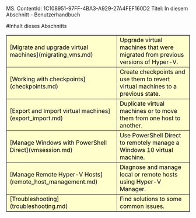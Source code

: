 MS. ContentId: 1C108951-97FF-4BA3-A929-27A4FEF160D2
Titel: In diesem Abschnitt - Benutzerhandbuch

#Inhalt dieses Abschnitts

<table border="1" style="background-color:FFFFCC;border-collapse:collapse;border:1px solid FFCC00;color:000000;width:100%" cellpadding="15" cellspacing="3">
  <tr>
    <td caps_internal_Id="8b76a0e7-7892-401d-99aa-276c8fb77e8c">
[Migrate and upgrade virtual machines](migrating_vms.md) </td>
    <td caps_internal_Id="d943603b-431c-4bfd-8a84-aca02e8856f1">Upgrade virtual machines that were migrated from previous versions of Hyper-V.</td>
  </tr>
  <tr>
    <td caps_internal_Id="784dff0e-1a1b-4a3e-bd5c-df333ce2ffd4">
[Working with checkpoints](checkpoints.md) </td>
    <td caps_internal_Id="7c9e9384-cb91-4ff8-b841-abc8626404bf">Create checkpoints and use them to revert virtual machines to a previous state.</td>
  </tr>
  <tr>
    <td caps_internal_Id="0d0d6f8e-08d0-4129-bde5-c141486fd230">
[Export and Import virtual machines](export_import.md) </td>
    <td caps_internal_Id="5591318b-f4a0-429b-b09a-d018ca7d7da7">Duplicate virtual machines or to move them from one host to another. </td>
  </tr>
  <tr>
    <td caps_internal_Id="f7a3259b-5456-4510-8ecb-c761d3c56aea">
[Manage Windows with PowerShell Direct](vmsession.md) </td>
    <td caps_internal_Id="ca1efcf0-1143-4aff-bd27-671c86435ff5">Use PowerShell Direct to remotely manage a Windows 10 virtual machine. </td>
  </tr>
  <tr>
    <td caps_internal_Id="251a9803-2e90-4b47-bd27-bcb0638a6383">
[Manage Remote Hyper-V Hosts](remote_host_management.md) </td>
    <td caps_internal_Id="b906ae3e-8046-4af2-93ed-0b5cabc74712"> Diagnose and manage local or remote hosts using Hyper-V Manager. </td>
  </tr>
  <tr>
    <td caps_internal_Id="569cdbef-6a59-44c2-a1a8-0e99d652a502">
[Troubleshooting](troubleshooting.md) </td>
    <td caps_internal_Id="8e1d3cbb-95f1-4902-827a-d12b7a823b87"> Find solutions to some common issues. </td>
  </tr>
</table>


